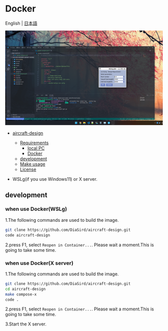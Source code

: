 # Docker

English | [日本語](../jp/docker.md)

![wlsg](../../images/wslg.png)

- [aircraft-design](#aircraft-design)

  - [Requirements](#requirements)
    - [local PC](#local-pc)
    - [Docker](#docker)
  - [development](#development)
  - [Make usage](#make-usage)
  - [License](#license)

- WSLg(if you use Windows11) or X server.

## development

### when use Docker(WSLg)

1.The following commands are used to build the image.

```bash
git clone https://github.com/DiaSird/aircraft-design.git
code aircraft-design
```

2.press F1, select `Reopen in Container...`.
Please wait a moment.This is going to take some time.

### when use Docker(X server)

1.The following commands are used to build the image.

```bash
git clone https://github.com/DiaSird/aircraft-design.git
cd aircraft-design
make compose-x
code .
```

2.press F1, select `Reopen in Container...`.
Please wait a moment.This is going to take some time.

3.Start the X server.
